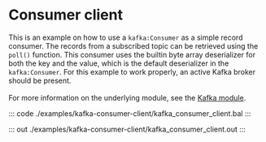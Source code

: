 # Consumer client

This is an example on how to use a `kafka:Consumer` as a simple record
consumer. The records from a subscribed topic can be retrieved using the
`poll()` function.
This consumer uses the builtin byte array deserializer for both the key and
the value, which is the default deserializer in the `kafka:Consumer`. For
this example to work properly, an active Kafka broker should be present.
<br/><br/>
For more information on the underlying module, 
see the [Kafka module](https://docs.central.ballerina.io/ballerinax/kafka/latest).


::: code ./examples/kafka-consumer-client/kafka_consumer_client.bal :::

::: out ./examples/kafka-consumer-client/kafka_consumer_client.out :::